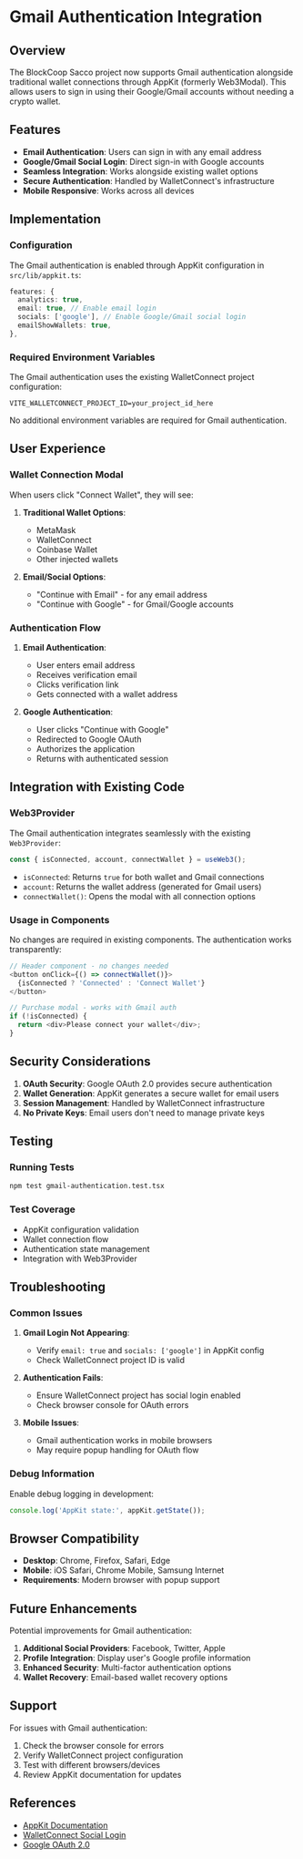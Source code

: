 # Gmail Authentication Integration

## Overview

The BlockCoop Sacco project now supports Gmail authentication alongside traditional wallet connections through AppKit (formerly Web3Modal). This allows users to sign in using their Google/Gmail accounts without needing a crypto wallet.

## Features

- **Email Authentication**: Users can sign in with any email address
- **Google/Gmail Social Login**: Direct sign-in with Google accounts
- **Seamless Integration**: Works alongside existing wallet options
- **Secure Authentication**: Handled by WalletConnect's infrastructure
- **Mobile Responsive**: Works across all devices

## Implementation

### Configuration

The Gmail authentication is enabled through AppKit configuration in `src/lib/appkit.ts`:

```typescript
features: {
  analytics: true,
  email: true, // Enable email login
  socials: ['google'], // Enable Google/Gmail social login
  emailShowWallets: true,
},
```

### Required Environment Variables

The Gmail authentication uses the existing WalletConnect project configuration:

```env
VITE_WALLETCONNECT_PROJECT_ID=your_project_id_here
```

No additional environment variables are required for Gmail authentication.

## User Experience

### Wallet Connection Modal

When users click "Connect Wallet", they will see:

1. **Traditional Wallet Options**:
   - MetaMask
   - WalletConnect
   - Coinbase Wallet
   - Other injected wallets

2. **Email/Social Options**:
   - "Continue with Email" - for any email address
   - "Continue with Google" - for Gmail/Google accounts

### Authentication Flow

1. **Email Authentication**:
   - User enters email address
   - Receives verification email
   - Clicks verification link
   - Gets connected with a wallet address

2. **Google Authentication**:
   - User clicks "Continue with Google"
   - Redirected to Google OAuth
   - Authorizes the application
   - Returns with authenticated session

## Integration with Existing Code

### Web3Provider

The Gmail authentication integrates seamlessly with the existing `Web3Provider`:

```typescript
const { isConnected, account, connectWallet } = useWeb3();
```

- `isConnected`: Returns `true` for both wallet and Gmail connections
- `account`: Returns the wallet address (generated for Gmail users)
- `connectWallet()`: Opens the modal with all connection options

### Usage in Components

No changes are required in existing components. The authentication works transparently:

```typescript
// Header component - no changes needed
<button onClick={() => connectWallet()}>
  {isConnected ? 'Connected' : 'Connect Wallet'}
</button>

// Purchase modal - works with Gmail auth
if (!isConnected) {
  return <div>Please connect your wallet</div>;
}
```

## Security Considerations

1. **OAuth Security**: Google OAuth 2.0 provides secure authentication
2. **Wallet Generation**: AppKit generates a secure wallet for email users
3. **Session Management**: Handled by WalletConnect infrastructure
4. **No Private Keys**: Email users don't need to manage private keys

## Testing

### Running Tests

```bash
npm test gmail-authentication.test.tsx
```

### Test Coverage

- AppKit configuration validation
- Wallet connection flow
- Authentication state management
- Integration with Web3Provider

## Troubleshooting

### Common Issues

1. **Gmail Login Not Appearing**:
   - Verify `email: true` and `socials: ['google']` in AppKit config
   - Check WalletConnect project ID is valid

2. **Authentication Fails**:
   - Ensure WalletConnect project has social login enabled
   - Check browser console for OAuth errors

3. **Mobile Issues**:
   - Gmail authentication works in mobile browsers
   - May require popup handling for OAuth flow

### Debug Information

Enable debug logging in development:

```typescript
console.log('AppKit state:', appKit.getState());
```

## Browser Compatibility

- **Desktop**: Chrome, Firefox, Safari, Edge
- **Mobile**: iOS Safari, Chrome Mobile, Samsung Internet
- **Requirements**: Modern browser with popup support

## Future Enhancements

Potential improvements for Gmail authentication:

1. **Additional Social Providers**: Facebook, Twitter, Apple
2. **Profile Integration**: Display user's Google profile information
3. **Enhanced Security**: Multi-factor authentication options
4. **Wallet Recovery**: Email-based wallet recovery options

## Support

For issues with Gmail authentication:

1. Check the browser console for errors
2. Verify WalletConnect project configuration
3. Test with different browsers/devices
4. Review AppKit documentation for updates

## References

- [AppKit Documentation](https://docs.reown.com/appkit)
- [WalletConnect Social Login](https://docs.reown.com/appkit/vue/core/socials)
- [Google OAuth 2.0](https://developers.google.com/identity/protocols/oauth2)
